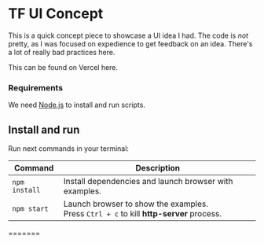 # TF UI Concept

This is a quick concept piece to showcase a UI idea I had. The code is *not* pretty, as I was focused on expedience to get feedback on an idea. There's a lot of really bad practices here.

This can be found on Vercel here.

### Requirements

We need [Node.js](https://nodejs.org) to install and run scripts.

## Install and run

Run next commands in your terminal:

| Command | Description |
|---------|-------------|
| `npm install` | Install dependencies and launch browser with examples.|
| `npm start` | Launch browser to show the examples. <br> Press `Ctrl + c` to kill **http-server** process. |
=======
